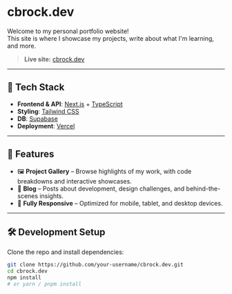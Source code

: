 # cbrock.dev

Welcome to my personal portfolio website!  
This site is where I showcase my projects, write about what I'm learning, and more.

> **Live site:** [cbrock.dev](https://cbrock.dev)

---

## 🚀 Tech Stack

-   **Frontend & API**: [Next.js](https://nextjs.org/) + [TypeScript](https://www.typescriptlang.org/)
-   **Styling**: [Tailwind CSS](https://tailwindcss.com/)
-   **DB**: [Supabase](https://supabase.com/)
-   **Deployment**: [Vercel](https://vercel.com/)

---

## 📁 Features

-   🖼️ **Project Gallery** – Browse highlights of my work, with code breakdowns and interactive showcases.
-   📓 **Blog** – Posts about development, design challenges, and behind-the-scenes insights.
-   📱 **Fully Responsive** – Optimized for mobile, tablet, and desktop devices.

---

## 🛠️ Development Setup

Clone the repo and install dependencies:

```bash
git clone https://github.com/your-username/cbrock.dev.git
cd cbrock.dev
npm install
# or yarn / pnpm install
```
